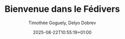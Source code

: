 ---
layout: post
title: "Bienvenue dans le Fédivers"
link: https://timothee.goguely.com/bienvenue-dans-le-fedivers/
author: "Timothée Goguely, Delyo Dobrev"
published_date: ""
description: "Alternatives libres, fédérées et indépendantes aux réseaux sociaux des Big Tech."
language: "fr"
categories: "articles"
tags: "fediverse réseau-social"
og-tags: "fediverse réseau-social"
date: "2025-08-22T10:55:19+01:00"
permalink: /:categories/:year/:month/:day/:title/
---